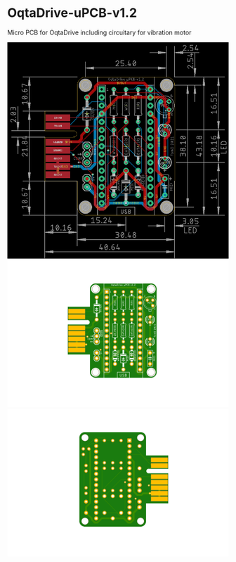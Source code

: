 # OqtaDrive-uPCB-v1.2

Micro PCB for OqtaDrive including circuitary for vibration motor

![Screenshot](oqtadrive_sch.png)
![Screenshot](oqtadrive_top.png)
![Screenshot](oqtadrive_bottom.png)
